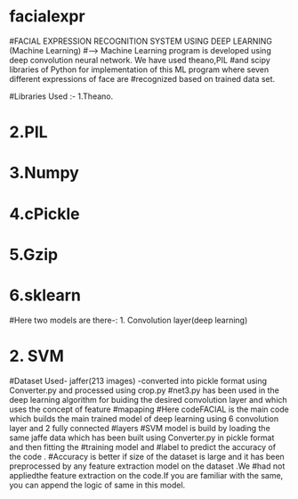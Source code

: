 # facialexpr

#FACIAL EXPRESSION RECOGNITION SYSTEM USING DEEP LEARNING (Machine Learning)
#--> Machine Learning program is developed using deep convolution neural network. We have used theano,PIL
#and scipy libraries of Python for implementation of this ML program where seven different expressions of face are
#recognized based on trained data set.



#Libraries Used :- 1.Theano.
#                  2.PIL
#                 3.Numpy
#                  4.cPickle
#                  5.Gzip
#                  6.sklearn
#Here two models are there-: 1. Convolution layer(deep learning)
#                            2. SVM
#Dataset Used- jaffer(213 images) -converted into pickle format using Converter.py and processed using crop.py
#net3.py has been used in the deep learning algorithm for buiding the desired convolution layer and which uses the concept of feature #mapaping 
#Here codeFACIAL is the main code which builds the main trained model of deep learning using 6 convolution layer and 2 fully connected #layers
#SVM model is build by loading the same jaffe data which has been built using Converter.py in pickle format and then fitting the #training model and
#label to predict the accuracy of the code .
#Accuracy is better if size of the dataset is large and it has been preprocessed by any feature extraction model on the dataset .We #had not appliedthe feature extraction on the code.If you are familiar with the same, you can append the logic of same in this model.
